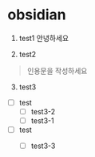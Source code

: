 # obsidian


1. test1
	안녕하세요

2. test2
>	인용문을
>	작성하세요

3. test3
- [ ] test
	- [ ] test3-2
	- [ ] test3-1
- [ ] test
	- [ ] test3-3






